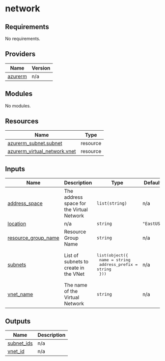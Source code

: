 # network

<!-- BEGIN_TF_DOCS -->
## Requirements

No requirements.

## Providers

| Name | Version |
|------|---------|
| <a name="provider_azurerm"></a> [azurerm](#provider\_azurerm) | n/a |

## Modules

No modules.

## Resources

| Name | Type |
|------|------|
| [azurerm_subnet.subnet](https://registry.terraform.io/providers/hashicorp/azurerm/latest/docs/resources/subnet) | resource |
| [azurerm_virtual_network.vnet](https://registry.terraform.io/providers/hashicorp/azurerm/latest/docs/resources/virtual_network) | resource |

## Inputs

| Name | Description | Type | Default | Required |
|------|-------------|------|---------|:--------:|
| <a name="input_address_space"></a> [address\_space](#input\_address\_space) | The address space for the Virtual Network | `list(string)` | n/a | yes |
| <a name="input_location"></a> [location](#input\_location) | n/a | `string` | `"EastUS"` | no |
| <a name="input_resource_group_name"></a> [resource\_group\_name](#input\_resource\_group\_name) | Resource Group Name | `string` | n/a | yes |
| <a name="input_subnets"></a> [subnets](#input\_subnets) | List of subnets to create in the VNet | <pre>list(object({<br/>    name           = string<br/>    address_prefix = string<br/>  }))</pre> | n/a | yes |
| <a name="input_vnet_name"></a> [vnet\_name](#input\_vnet\_name) | The name of the Virtual Network | `string` | n/a | yes |

## Outputs

| Name | Description |
|------|-------------|
| <a name="output_subnet_ids"></a> [subnet\_ids](#output\_subnet\_ids) | n/a |
| <a name="output_vnet_id"></a> [vnet\_id](#output\_vnet\_id) | n/a |
<!-- END_TF_DOCS -->
